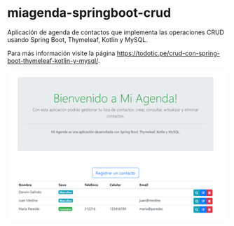 # miagenda-springboot-crud
Aplicación de agenda de contactos que implementa las operaciones CRUD usando Spring Boot, Thymeleaf, Kotlin y MySQL.

Para más información visite la página https://todotic.pe/crud-con-spring-boot-thymeleaf-kotlin-y-mysql/.

![Captura de la aplicación](https://raw.githubusercontent.com/DarwinGalindo/miagenda-springboot-crud/master/screenshot.PNG)
